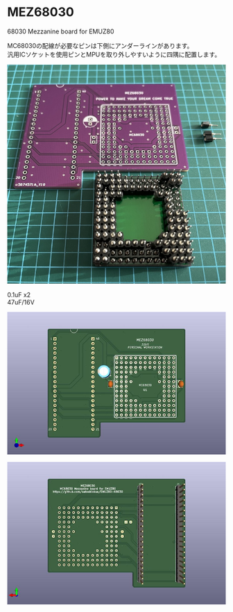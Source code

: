 # MEZ68030
68030 Mezzanine board for EMUZ80  

MC68030の配線が必要なピンは下側にアンダーラインがあります。  
汎用ICソケットを使用ピンとMPUを取り外しやすいように四隅に配置します。  

![MEZ68030 PCB TOP](https://github.com/satoshiokue/MEZ68030/blob/main/MEZ68030_socket.jpg)

0.1uF x2  
47uF/16V  

![MEZ68030 PCB TOP](https://github.com/satoshiokue/MEZ68030/blob/main/MEZ68030_top.jpg)  

![MEZ68030 PCB BOTTOM](https://github.com/satoshiokue/MEZ68030/blob/main/MEZ68030_bottom.jpg)  
